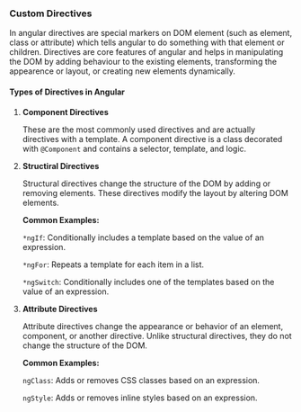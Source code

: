 ### Custom Directives

In angular directives are special markers on DOM element (such as element, class or attribute) which tells angular to do something with that element or children. Directives are core features of angular and helps in manipulating the DOM by adding behaviour to the existing elements, transforming the appearence or layout, or creating new elements dynamically. 

#### Types of Directives in Angular


1. **Component Directives**

    These are the most commonly used directives and are actually directives with a template. A component directive is a class decorated with `@Component` and contains a selector, template, and logic.
  
2. **Structiral Directives**

    Structural directives change the structure of the DOM by adding or removing elements. These directives modify the layout by altering DOM elements.

    **Common Examples:** 

    `*ngIf`: Conditionally includes a template based on the value of an expression.

    `*ngFor`: Repeats a template for each item in a list.

    `*ngSwitch`: Conditionally includes one of the templates based on the value of an expression.

3. **Attribute Directives**

    Attribute directives change the appearance or behavior of an element, component, or another directive. Unlike structural directives, they do not change the structure of the DOM.

    **Common Examples:**

    `ngClass`: Adds or removes CSS classes based on an expression.

    `ngStyle`: Adds or removes inline styles based on an expression.
